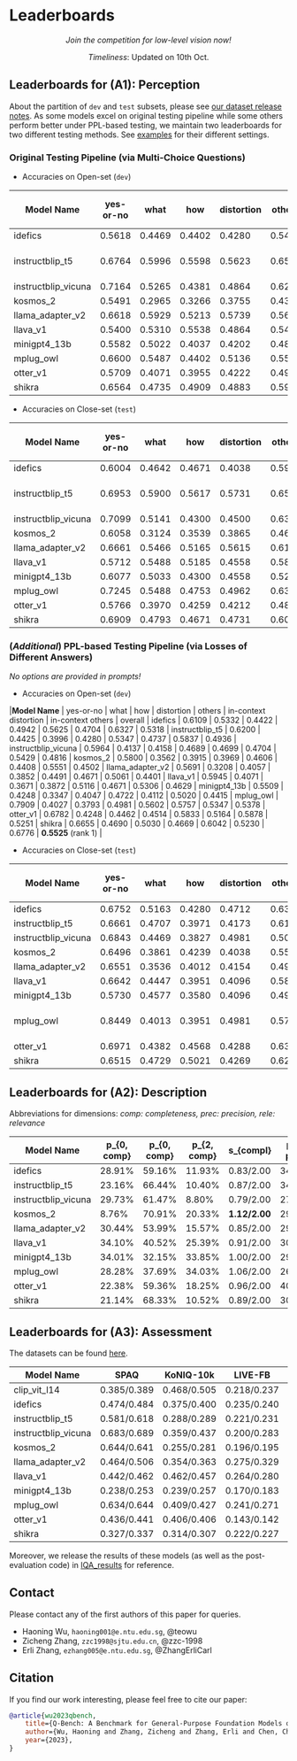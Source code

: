 # Leaderboards

<div align="center">

*Join the competition for low-level vision now!*

*Timeliness*: Updated on 10th Oct.
    
</div>

## Leaderboards for (A1): Perception

About the partition of `dev` and `test` subsets, please see [our dataset release notes](../data_release/). As some models excel on original testing pipeline while some others perform better under PPL-based testing, we maintain two leaderboards for two different testing methods. See [examples](../example_code_for_idefics) for their different settings.

### Original Testing Pipeline (via Multi-Choice Questions) 


- Accuracies on Open-set (`dev`)

|**Model Name** | yes-or-no | what | how | distortion | others | in-context distortion | in-context others | overall |
| - | - | - | - | - | - | -| - | -| 
| idefics | 0.5618 | 0.4469 | 0.4402 | 0.4280 | 0.5417 | 0.4474 | 0.5633 | 0.4870 |
| instructblip_t5 | 0.6764 | 0.5996 | 0.5598 | 0.5623 | 0.6551 | 0.5822 | 0.6939 | **0.6147** (rank 1) |
| instructblip_vicuna | 0.7164 | 0.5265 | 0.4381 | 0.4864 | 0.6250 | 0.5559 | 0.6490 | 0.5672 |
| kosmos_2 | 0.5491 | 0.2965 | 0.3266 | 0.3755 | 0.4398 | 0.3849 | 0.3959 | 0.3993 |
| llama_adapter_v2 | 0.6618 | 0.5929 | 0.5213 | 0.5739 | 0.5625 | 0.6316 | 0.6490 | 0.5946 |
| llava_v1 | 0.5400 | 0.5310 | 0.5538 | 0.4864 | 0.5463 | 0.5559 | 0.6327 | 0.5418 |
| minigpt4_13b | 0.5582 | 0.5022 | 0.4037 | 0.4202 | 0.4838 | 0.5197 | 0.6122 | 0.4903 |
| mplug_owl | 0.6600 | 0.5487 | 0.4402 | 0.5136 | 0.5509 | 0.5428 | 0.6571 | 0.5538 |
| otter_v1 | 0.5709 | 0.4071 | 0.3955 | 0.4222 | 0.4931 | 0.4408 | 0.5265 | 0.4635 |
| shikra | 0.6564 | 0.4735 | 0.4909 | 0.4883 | 0.5949 | 0.5000 | 0.6408 | 0.5465 |

- Accuracies on Close-set (`test`)

|**Model Name** | yes-or-no | what | how | distortion | others | in-context distortion | in-context others | overall |
| - | - | - | - | - | - | -| - | -| 
| idefics | 0.6004 | 0.4642 | 0.4671 | 0.4038 | 0.5990 | 0.4726 | 0.6477 | 0.5151 |
| instructblip_t5 | 0.6953 | 0.5900 | 0.5617 | 0.5731 | 0.6563 | 0.5651 | 0.7121 | **0.6194** (rank 1) |
| instructblip_vicuna | 0.7099 | 0.5141 | 0.4300 | 0.4500 | 0.6301 | 0.5719 | 0.6439 | 0.5585 |
| kosmos_2 | 0.6058 | 0.3124 | 0.3539 | 0.3865 | 0.4654 | 0.4349 | 0.4735 | 0.4334 |
| llama_adapter_v2 | 0.6661 | 0.5466 | 0.5165 | 0.5615 | 0.6181 | 0.5925 | 0.5455 | 0.5806 |
| llava_v1 | 0.5712 | 0.5488 | 0.5185 | 0.4558 | 0.5800 | 0.5719 | 0.6477 | 0.5472 |
| minigpt4_13b | 0.6077 | 0.5033 | 0.4300 | 0.4558 | 0.5251 | 0.5342 | 0.6098 | 0.5177 |
| mplug_owl | 0.7245 | 0.5488 | 0.4753 | 0.4962 | 0.6301 | 0.6267 | 0.6667 | 0.5893 |
| otter_v1 | 0.5766 | 0.3970 | 0.4259 | 0.4212 | 0.4893 | 0.4760 | 0.5417 | 0.4722 |
| shikra | 0.6909 | 0.4793 | 0.4671 | 0.4731 | 0.6086 | 0.5308 | 0.6477 | 0.5532 |

### (*Additional*) PPL-based Testing Pipeline (via Losses of Different Answers) 

*No options are provided in prompts!*

- Accuracies on Open-set (`dev`)

|**Model Name** | yes-or-no | what | how | distortion | others | in-context distortion | in-context others | overall |
idefics | 0.6109 | 0.5332 | 0.4422 | 0.4942 | 0.5625 | 0.4704 | 0.6327 | 0.5318 |
instructblip_t5 | 0.6200 | 0.4425 | 0.3996 | 0.4280 | 0.5347 | 0.4737 | 0.5837 | 0.4936 |
instructblip_vicuna | 0.5964 | 0.4137 | 0.4158 | 0.4689 | 0.4699 | 0.4704 | 0.5429 | 0.4816 |
kosmos_2 | 0.5800 | 0.3562 | 0.3915 | 0.3969 | 0.4606 | 0.4408 | 0.5551 | 0.4502 |
llama_adapter_v2 | 0.5691 | 0.3208 | 0.4057 | 0.3852 | 0.4491 | 0.4671 | 0.5061 | 0.4401 |
llava_v1 | 0.5945 | 0.4071 | 0.3671 | 0.3872 | 0.5116 | 0.4671 | 0.5306 | 0.4629 |
minigpt4_13b | 0.5509 | 0.4248 | 0.3347 | 0.4047 | 0.4722 | 0.4112 | 0.5020 | 0.4415 |
mplug_owl | 0.7909 | 0.4027 | 0.3793 | 0.4981 | 0.5602 | 0.5757 | 0.5347 | 0.5378 |
otter_v1 | 0.6782 | 0.4248 | 0.4462 | 0.4514 | 0.5833 | 0.5164 | 0.5878 | 0.5251 |
shikra | 0.6655 | 0.4690 | 0.5030 | 0.4669 | 0.6042 | 0.5230 | 0.6776 | **0.5525** (rank 1) |

- Accuracies on Close-set (`test`)

|**Model Name** | yes-or-no | what | how | distortion | others | in-context distortion | in-context others | overall |
| - | - | - | - | - | - | -| - | -| 
idefics | 0.6752 | 0.5163 | 0.4280 | 0.4712 | 0.6396 | 0.4726 | 0.6250 | 0.5458 |
instructblip_t5 | 0.6661 | 0.4707 | 0.3971 | 0.4173 | 0.6181 | 0.4486 | 0.6364 | 0.5184 |
instructblip_vicuna | 0.6843 | 0.4469 | 0.3827 | 0.4981 | 0.5060 | 0.4726 | 0.5985 | 0.5130 |
kosmos_2 | 0.6496 | 0.3861 | 0.4239 | 0.4038 | 0.5585 | 0.4658 | 0.6061 | 0.4950 |
llama_adapter_v2 | 0.6551 | 0.3536 | 0.4012 | 0.4154 | 0.4964 | 0.4829 | 0.5758 | 0.4796 |
llava_v1 | 0.6642 | 0.4447 | 0.3951 | 0.4096 | 0.5847 | 0.4726 | 0.6250 | 0.5090 |
minigpt4_13b | 0.5730 | 0.4577 | 0.3580 | 0.4096 | 0.4988 | 0.4281 | 0.5758 | 0.4676 |
mplug_owl | 0.8449 | 0.4013 | 0.3951 | 0.4981 | 0.5752 | 0.6027 | 0.6212 | **0.5619** (rank 1) |
otter_v1 | 0.6971 | 0.4382 | 0.4568 | 0.4288 | 0.6372 | 0.4897 | 0.6553 | 0.5391 |
shikra | 0.6515 | 0.4729 | 0.5021 | 0.4269 | 0.6205 | 0.5034 | 0.7197 | 0.5478 |

## Leaderboards for (A2): Description

Abbreviations for dimensions: *comp: completeness, prec: precision, rele: relevance*

| **Model Name** | p_{0, comp} | p_{0, comp} | p_{2, comp} | s_{compl} | p_{0, prec} | p_{0, prec} | p_{2, prec} | s_{prec} | p_{0, rele} | p_{0, rele} | p_{2, rele} | s_{rele} | s_{sum} | 
| - | - | - | - | - | - | - | - | - | - | - | - | - | - |
| idefics | 28.91% | 59.16% | 11.93% | 0.83/2.00 |  34.68% | 27.86% | 37.46% | 1.03/2.00 |  3.90% | 59.66% | 36.44% | 1.33/2.00 |  3.18/6.00 |
| instructblip_t5 | 23.16% | 66.44% | 10.40% | 0.87/2.00 |  34.85% | 26.03% | 39.12% | 1.04/2.00 |  14.71% | 59.87% | 25.42% | 1.11/2.00 |  3.02/6.00 |
| instructblip_vicuna | 29.73% | 61.47% | 8.80% | 0.79/2.00 |  27.84% | 23.52% | 48.65% | 1.21/2.00 |  27.40% | 61.29% | 11.31% | 0.84/2.00 |  2.84/6.00 |
| kosmos_2 | 8.76% | 70.91% | 20.33% | **1.12/2.00** |  29.45% | 34.75% | 35.81% | 1.06/2.00 |  0.16% | 14.77% | 85.06% | **1.85/2.00** |  **4.03/6.00** |
| llama_adapter_v2 | 30.44% | 53.99% | 15.57% | 0.85/2.00 |  29.41% | 25.79% | 44.80% | 1.15/2.00 |  1.50% | 52.75% | 45.75% | 1.44/2.00 |  3.45/6.00 |
| llava_v1 | 34.10% | 40.52% | 25.39% | 0.91/2.00 |  30.02% | 15.15% | 54.83% | 1.25/2.00 |  1.06% | 38.03% | 60.91% | 1.60/2.00 |  3.76/6.00 |
| minigpt4_13b | 34.01% | 32.15% | 33.85% | 1.00/2.00 |  29.20% | 15.27% | 55.53% | 1.26/2.00 |  6.88% | 45.65% | 47.48% | 1.41/2.00 |  3.67/6.00 |
| mplug_owl | 28.28% | 37.69% | 34.03% | 1.06/2.00 |  26.75% | 18.18% | 55.07% | **1.28/2.00** |  3.03% | 33.82% | 63.15% | 1.60/2.00 |  3.94/6.00 |
| otter_v1 | 22.38% | 59.36% | 18.25% | 0.96/2.00 |  40.68% | 35.99% | 23.33% | 0.83/2.00 |  1.95% | 13.20% | 84.85% | 1.83/2.00 |  3.61/6.00 |
| shikra | 21.14% | 68.33% | 10.52% | 0.89/2.00 |  30.33% | 28.30% | 41.37% | 1.11/2.00 |  1.14% | 64.36% | 34.50% | 1.33/2.00 |  3.34/6.00 |



## Leaderboards for (A3): Assessment

The datasets can be found [here](../a3_iqa_databases/).

| **Model Name** | SPAQ| KoNIQ-10k| LIVE-FB| LIVE-itw| CGIQA-6K| AGIQA-3K| KADID-10K | 
| -| -| -| -| -| -| -| - | 
|clip_vit_l14 | 0.385/0.389 | 0.468/0.505 | 0.218/0.237 | 0.307/0.308 | 0.339/0.324 | 0.436/0.458 | 0.376/0.388|
|idefics | 0.474/0.484 | 0.375/0.400 | 0.235/0.240 | 0.409/0.428 | 0.179/0.217 | 0.562/0.622 | 0.370/0.373|
|instructblip_t5 | 0.581/0.618 | 0.288/0.289 | 0.221/0.231 | 0.017/0.020 | 0.072/0.126 | 0.264/0.281 | 0.264/0.221|
|instructblip_vicuna | 0.683/0.689 | 0.359/0.437 | 0.200/0.283 | 0.253/0.367 | 0.200/0.258 | 0.629/0.663 | 0.337/0.382|
|kosmos_2 | 0.644/0.641 | 0.255/0.281 | 0.196/0.195 | 0.358/0.368 | 0.222/0.237 | 0.489/0.491 | 0.359/0.365|
|llama_adapter_v2 | 0.464/0.506 | 0.354/0.363 | 0.275/0.329 | 0.298/0.360 | 0.215/0.227 | 0.604/0.666 | 0.412/0.425|
|llava_v1 | 0.442/0.462 | 0.462/0.457 | 0.264/0.280 | 0.404/0.417 | 0.036/0.082 | 0.626/0.684 | 0.349/0.372|
|minigpt4_13b | 0.238/0.253 | 0.239/0.257 | 0.170/0.183 | 0.339/0.340 | 0.229/0.211 | 0.572/0.591 | 0.239/0.233|
|mplug_owl | 0.634/0.644 | 0.409/0.427 | 0.241/0.271 | 0.437/0.487 | 0.055/0.079 | 0.687/0.711 | 0.466/0.486|
|otter_v1 | 0.436/0.441 | 0.406/0.406 | 0.143/0.142 | -0.008/0.018 | 0.320/0.350 | 0.475/0.481 | 0.557/0.577|
|shikra | 0.327/0.337 | 0.314/0.307 | 0.222/0.227 | 0.322/0.336 | 0.171/0.171 | 0.640/0.661 | 0.324/0.332|

Moreover, we release the results of these models (as well as the post-evaluation code) in [IQA_results](iqa_results/) for reference.



## Contact

Please contact any of the first authors of this paper for queries.

- Haoning Wu, `haoning001@e.ntu.edu.sg`, @teowu
- Zicheng Zhang, `zzc1998@sjtu.edu.cn`, @zzc-1998
- Erli Zhang, `ezhang005@e.ntu.edu.sg`, @ZhangErliCarl

## Citation

If you find our work interesting, please feel free to cite our paper:

```bibtex
@article{wu2023qbench,
    title={Q-Bench: A Benchmark for General-Purpose Foundation Models on Low-level Vision},
    author={Wu, Haoning and Zhang, Zicheng and Zhang, Erli and Chen, Chaofeng and Liao, Liang and Wang, Annan and Li, Chunyi and Sun, Wenxiu and Yan, Qiong and Zhai, Guangtao and Lin, Weisi},
    year={2023},
}
```
